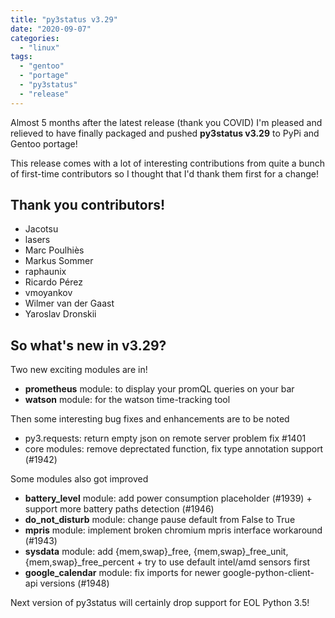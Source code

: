 ```yaml
---
title: "py3status v3.29"
date: "2020-09-07"
categories: 
  - "linux"
tags: 
  - "gentoo"
  - "portage"
  - "py3status"
  - "release"
---
```


Almost 5 months after the latest release (thank you COVID) I'm pleased and relieved to have finally packaged and pushed **py3status v3.29** to PyPi and Gentoo portage!

This release comes with a lot of interesting contributions from quite a bunch of first-time contributors so I thought that I'd thank them first for a change!

## Thank you contributors!

- Jacotsu
- lasers
- Marc Poulhiès
- Markus Sommer
- raphaunix
- Ricardo Pérez
- vmoyankov
- Wilmer van der Gaast
- Yaroslav Dronskii

## So what's new in v3.29?

Two new exciting modules are in!

- **prometheus** module: to display your promQL queries on your bar
- **watson** module: for the watson time-tracking tool

Then some interesting bug fixes and enhancements are to be noted

- py3.requests: return empty json on remote server problem fix #1401
- core modules: remove deprectated function, fix type annotation support (#1942)

Some modules also got improved

- **battery_level** module: add power consumption placeholder (#1939) + support more battery paths detection (#1946)
- **do_not_disturb** module: change pause default from False to True
- **mpris** module: implement broken chromium mpris interface workaround (#1943)
- **sysdata** module: add {mem,swap}_free, {mem,swap}_free_unit, {mem,swap}_free_percent + try to use default intel/amd sensors first
- **google_calendar** module: fix imports for newer google-python-client-api versions (#1948)

Next version of py3status will certainly drop support for EOL Python 3.5!
